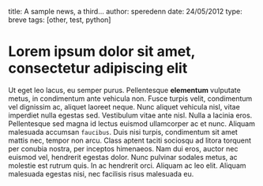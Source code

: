 title: A sample news, a third...
author: speredenn
date: 24/05/2012
type: breve
tags: [other, test, python]

# Lorem ipsum dolor sit amet, consectetur adipiscing elit

Ut eget leo lacus, eu semper purus. Pellentesque **elementum**
vulputate metus, in condimentum ante vehicula non. Fusce turpis velit,
condimentum vel dignissim ac, aliquet laoreet neque. Nunc aliquet
vehicula nisl, vitae imperdiet nulla egestas sed. Vestibulum vitae
ante nisl. Nulla a lacinia eros. Pellentesque sed magna id lectus
euismod ullamcorper ac et nunc. Aliquam malesuada accumsan
`faucibus`. Duis nisi turpis, condimentum sit amet mattis nec, tempor
non arcu. Class aptent taciti sociosqu ad litora torquent per conubia
nostra, per inceptos himenaeos. Nam dui eros, auctor nec euismod vel,
hendrerit egestas dolor. Nunc pulvinar sodales metus, ac molestie est
rutrum quis. In ac hendrerit orci. Aliquam ac leo elit. Aliquam
malesuada egestas nisi, nec facilisis risus malesuada eu.
